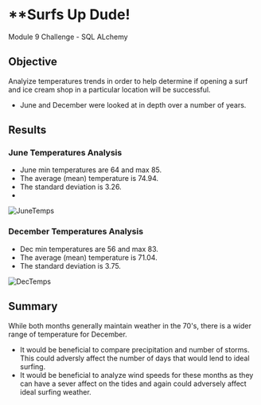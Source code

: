 # **Surfs Up Dude!

Module 9 Challenge - SQL ALchemy
## Objective
Analyize temperatures trends in order to help determine if opening a surf and ice cream shop in a particular location will be successful. 

- June and December were looked at in depth over a number of years. 

## Results
### June Temperatures Analysis

- June min temperatures are 64 and max 85.
- The average (mean) temperature is 74.94.
- The standard deviation is 3.26.
-
![JuneTemps](https://user-images.githubusercontent.com/114044192/205474602-84ad390a-8c64-4969-8abf-dea1837de271.png)

### December Temperatures Analysis

- Dec min temperatures are 56 and max 83.
- The average (mean) temperature is 71.04.
- The standard deviation is 3.75.

![DecTemps](https://user-images.githubusercontent.com/114044192/205474606-70b18042-9549-44d6-b805-5f323a64569d.png)

## Summary
While both months generally maintain weather in the 70's, there is a wider range of temperature for December. 
- It would be beneficial to compare precipitation and number of storms. This could adversly affect the number of days that would lend to ideal surfing. 
- It would be beneficial to analyze wind speeds for these months as they can have a sever affect on the tides and again could adversely affect ideal surfing weather. 

